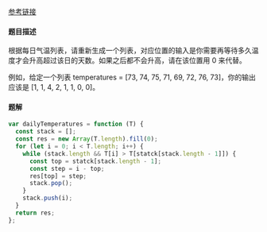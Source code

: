 [参考链接](https://leetcode-cn.com/problems/daily-temperatures/solution/leetcode-tu-jie-739mei-ri-wen-du-by-misterbooo/)

#### 题目描述
根据每日气温列表，请重新生成一个列表，对应位置的输入是你需要再等待多久温度才会升高超过该日的天数。如果之后都不会升高，请在该位置用 0 来代替。

例如，给定一个列表 temperatures = [73, 74, 75, 71, 69, 72, 76, 73]，你的输出应该是 [1, 1, 4, 2, 1, 1, 0, 0]。

#### 题解
```javascript
var dailyTemperatures = function (T) {
  const stack = [];
  const res = new Array(T.length).fill(0);
  for (let i = 0; i < T.length; i++) {
    while (stack.length && T[i] > T[statck[stack.length - 1]]) {
      const top = statck[stack.length - 1];
      const step = i - top;
      res[top] = step;
      stack.pop();
    }
    stack.push(i);
  }
  return res;
};
```